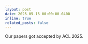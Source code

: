 ```yaml
---
layout: post
date: 2025-05-15 00:00:00-0400
inline: true
related_posts: false
---
```


Our papers got accepted by ACL 2025. 
